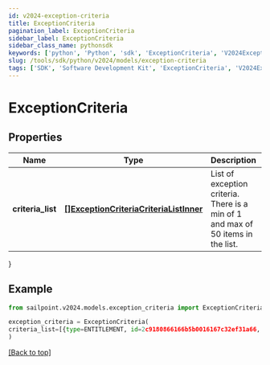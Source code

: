 ```yaml
---
id: v2024-exception-criteria
title: ExceptionCriteria
pagination_label: ExceptionCriteria
sidebar_label: ExceptionCriteria
sidebar_class_name: pythonsdk
keywords: ['python', 'Python', 'sdk', 'ExceptionCriteria', 'V2024ExceptionCriteria'] 
slug: /tools/sdk/python/v2024/models/exception-criteria
tags: ['SDK', 'Software Development Kit', 'ExceptionCriteria', 'V2024ExceptionCriteria']
---
```


# ExceptionCriteria


## Properties

Name | Type | Description | Notes
------------ | ------------- | ------------- | -------------
**criteria_list** | [**[]ExceptionCriteriaCriteriaListInner**](exception-criteria-criteria-list-inner) | List of exception criteria. There is a min of 1 and max of 50 items in the list. | [optional] 
}

## Example

```python
from sailpoint.v2024.models.exception_criteria import ExceptionCriteria

exception_criteria = ExceptionCriteria(
criteria_list=[{type=ENTITLEMENT, id=2c9180866166b5b0016167c32ef31a66, existing=true}, {type=ENTITLEMENT, id=2c9180866166b5b0016167c32ef31a67, existing=false}]
)

```
[[Back to top]](#) 

